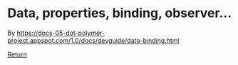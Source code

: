 # Data, properties, binding, observer...

By https://docs-05-dot-polymer-project.appspot.com/1.0/docs/devguide/data-binding.html

[Return](https://github.com/XinyueZ/hello-polymer/blob/master/README.md)